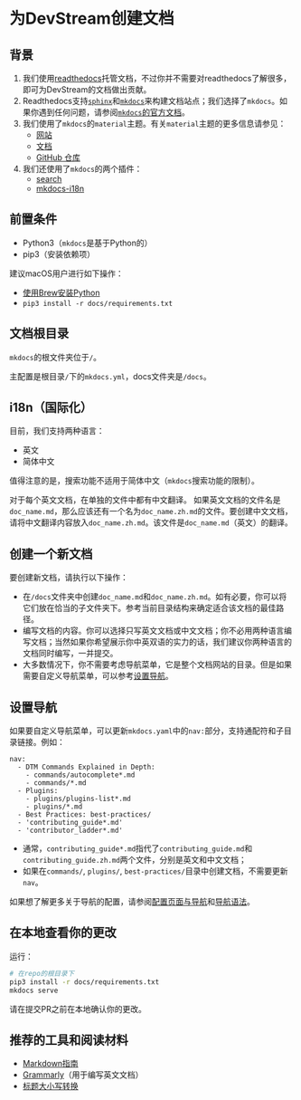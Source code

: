 # 为DevStream创建文档

## 背景

1. 我们使用[readthedocs](https://readthedocs.org/)托管文档，不过你并不需要对readthedocs了解很多，即可为DevStream的文档做出贡献。
1. Readthedocs支持[`sphinx`](https://docs.readthedocs.io/en/stable/intro/getting-started-with-sphinx.html)和[`mkdocs`](https://docs.readthedocs.io/en/stable/intro/getting-started-with-mkdocs.html)来构建文档站点；我们选择了`mkdocs`。如果你遇到任何问题，请参阅[`mkdocs`的官方文档](https://www.mkdocs.org/)。
1. 我们使用了`mkdocs`的`material`主题。有关`material`主题的更多信息请参见：
    - [网站](https://squidfunk.github.io/mkdocs-material/)
    - [文档](https://squidfunk.github.io/mkdocs-material/getting-started/)
    - [GitHub 仓库](https://github.com/squidfunk/mkdocs-material)
1. 我们还使用了`mkdocs`的两个插件：
    - [search](https://squidfunk.github.io/mkdocs-material/setup/setting-up-site-search/)
    - [mkdocs-i18n](https://pypi.org/project/mkdocs-i18n/)

## 前置条件

- Python3（`mkdocs`是基于Python的）
- pip3（安装依赖项）

建议macOS用户进行如下操作：

- [使用Brew安装Python](https://docs.brew.sh/Homebrew-and-Python)
- `pip3 install -r docs/requirements.txt`

## 文档根目录

`mkdocs`的根文件夹位于`/`。

主配置是根目录`/`下的`mkdocs.yml`，docs文件夹是`/docs`。

## i18n（国际化）

目前，我们支持两种语言：

- 英文
- 简体中文

值得注意的是，搜索功能不适用于简体中文（`mkdocs`搜索功能的限制）。

对于每个英文文档，在单独的文件中都有中文翻译。 如果英文文档的文件名是`doc_name.md`，那么应该还有一个名为`doc_name.zh.md`的文件。要创建中文文档，请将中文翻译内容放入`doc_name.zh.md`。该文件是`doc_name.md`（英文）的翻译。

## 创建一个新文档

要创建新文档，请执行以下操作：

- 在`/docs`文件夹中创建`doc_name.md`和`doc_name.zh.md`。如有必要，你可以将它们放在恰当的子文件夹下。参考当前目录结构来确定适合该文档的最佳路径。
- 编写文档的内容。你可以选择只写英文文档或中文文档；你不必用两种语言编写文档；当然如果你希望展示你中英双语的实力的话，我们建议你两种语言的文档同时编写，一并提交。
- 大多数情况下，你不需要考虑导航菜单，它是整个文档网站的目录。但是如果需要自定义导航菜单，可以参考[设置导航](https://github.com/devstream-io/devstream/blob/main/docs/development/docs-contribution/mkdocs.md#setting-up-navigation)。

## 设置导航

如果要自定义导航菜单，可以更新`mkdocs.yaml`中的`nav:`部分，支持通配符和子目录链接。例如：

```
nav:
  - DTM Commands Explained in Depth:
    - commands/autocomplete*.md
    - commands/*.md
  - Plugins:
    - plugins/plugins-list*.md
    - plugins/*.md
  - Best Practices: best-practices/
  - 'contributing_guide*.md'
  - 'contributor_ladder*.md'
```

- 通常，`contributing_guide*.md`指代了`contributing_guide.md`和`contributing_guide.zh.md`两个文件，分别是英文和中文文档；
- 如果在`commands/`, `plugins/`, `best-practices/`目录中创建文档，不需要更新`nav`。

如果想了解更多关于导航的配置，请参阅[配置页面与导航](https://www.mkdocs.org/user-guide/writing-your-docs/#configure-pages-and-navigation)和[导航语法](https://oprypin.github.io/mkdocs-literate-nav/)。

## 在本地查看你的更改

运行：

```sh
# 在repo的根目录下
pip3 install -r docs/requirements.txt
mkdocs serve
```

请在提交PR之前在本地确认你的更改。

## 推荐的工具和阅读材料

- [Markdown指南](https://www.markdownguide.org/)
- [Grammarly](https://app.grammarly.com/)（用于编写英文文档）
- [标题大小写转换](https://www.titlecase.com/)
